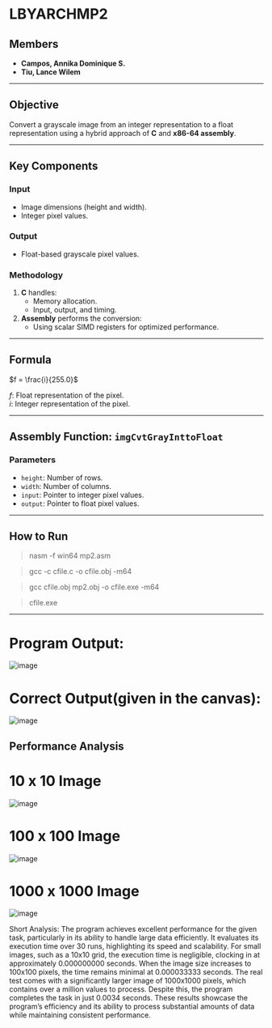 # LBYARCHMP2

## Members
- **Campos, Annika Dominique S.**  
- **Tiu, Lance Wilem**

---

## Objective
Convert a grayscale image from an integer representation to a float representation using a hybrid approach of **C** and **x86-64 assembly**.

---

## Key Components
### **Input**
- Image dimensions (height and width).  
- Integer pixel values.

### **Output**
- Float-based grayscale pixel values.

### **Methodology**
1. **C** handles:
   - Memory allocation.
   - Input, output, and timing.
2. **Assembly** performs the conversion:
   - Using scalar SIMD registers for optimized performance.

---

## Formula
$f = \frac{i}{255.0}$

$f$: Float representation of the pixel.  
$i$: Integer representation of the pixel.  

---

## Assembly Function: `imgCvtGrayInttoFloat`
### **Parameters**
- `height`: Number of rows.  
- `width`: Number of columns.  
- `input`: Pointer to integer pixel values.  
- `output`: Pointer to float pixel values.  

---

## How to Run

> nasm -f win64 mp2.asm

> gcc -c cfile.c -o cfile.obj -m64

> gcc cfile.obj mp2.obj -o cfile.exe -m64

> cfile.exe

---

# **Program Output:**
![image](https://github.com/user-attachments/assets/51947680-cf9f-4b71-9704-083da076948d)

# **Correct Output(given in the canvas):**
![image](https://github.com/user-attachments/assets/8005a38b-9fcb-4743-9681-eb785b9bb5b3)


## Performance Analysis ##

# 10 x 10 Image
![image](https://github.com/user-attachments/assets/24018812-db9b-4f70-9321-d7dd1b8b0f95)

# 100 x 100 Image
![image](https://github.com/user-attachments/assets/ccffcd0b-9a3c-4169-a024-ac457c2ed731)

# 1000 x 1000 Image
![image](https://github.com/user-attachments/assets/270f2199-11ef-4804-a9ab-d283a480de47)


Short Analysis:
The program achieves excellent performance for the given task, particularly in its ability to handle large data efficiently. It evaluates its execution time over 30 runs, highlighting its speed and scalability. For small images, such as a 10x10 grid, the execution time is negligible, clocking in at approximately 0.000000000 seconds. When the image size increases to 100x100 pixels, the time remains minimal at 0.000033333 seconds. The real test comes with a significantly larger image of 1000x1000 pixels, which contains over a million values to process. Despite this, the program completes the task in just 0.0034 seconds. These results showcase the program’s efficiency and its ability to process substantial amounts of data while maintaining consistent performance.


